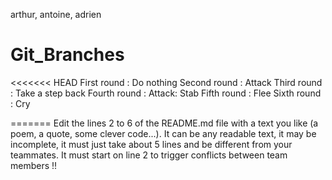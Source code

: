 arthur, antoine, adrien 
# Git_Branches
<<<<<<< HEAD
First round : Do nothing
Second round : Attack
Third round : Take a step back
Fourth round : Attack: Stab
Fifth round : Flee
Sixth round : Cry

=======
Edit the lines 2 to 6 of the README.md file with a text you like (a
poem, a quote, some clever code...). It can be any readable text, it may
be incomplete, it must just take about 5 lines and be different from your
teammates. It must start on line 2 to trigger conflicts between team
members !!

